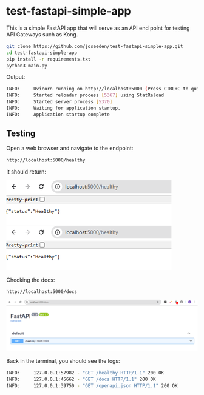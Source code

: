 
# test-fastapi-simple-app

This is a simple FastAPI app that will serve as an API end point for testing API Gateways such as Kong. 

```bash
git clone https://github.com/joseeden/test-fastapi-simple-app.git
cd test-fastapi-simple-app
pip install -r requirements.txt
python3 main.py
```

Output:

```bash
INFO:     Uvicorn running on http://localhost:5000 (Press CTRL+C to quit)
INFO:     Started reloader process [5367] using StatReload
INFO:     Started server process [5370]
INFO:     Waiting for application startup.
INFO:     Application startup complete 
```

## Testing 

Open a web browser and navigate to the endpoint:

```bash
http://localhost:5000/healthy 
```

It should return:

![](img/docs/11182024-fastapi-endpoint-working.png)
![](/img/docs/11182024-fastapi-endpoint-working.png)

Checking the docs:

```bash
http://localhost:5000/docs
```

![](/img/docs/11182024-fastapi-endpoint-docs-working.png)

Back in the terminal, you should see the logs:

```bash
INFO:     127.0.0.1:57982 - "GET /healthy HTTP/1.1" 200 OK
INFO:     127.0.0.1:45662 - "GET /docs HTTP/1.1" 200 OK
INFO:     127.0.0.1:39750 - "GET /openapi.json HTTP/1.1" 200 OK
```